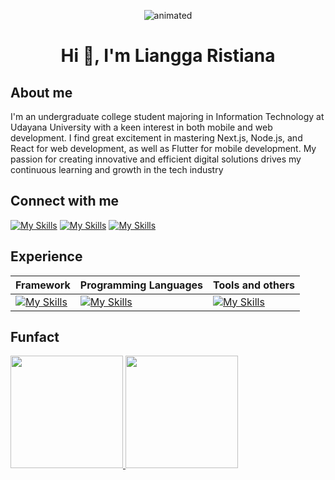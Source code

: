 <p align="center">
  <img src="demo_AdobeExpress.gif" alt="animated" />
</p>

<h1 align="center">Hi 👋, I'm Liangga Ristiana</h1>

## About me
I'm an undergraduate college student majoring in Information Technology at Udayana University with a
keen interest in both mobile and web development. I find great excitement in mastering Next.js, Node.js,
and React for web development, as well as Flutter for mobile development. My passion for creating
innovative and efficient digital solutions drives my continuous learning and growth in the tech industry

## Connect with me
[![My Skills](https://skillicons.dev/icons?i=linkedin&theme=light)](https://www.linkedin.com/in/i-putu-liangga-ristiana-putra-62a25221b/)
[![My Skills](https://skillicons.dev/icons?i=instagram&theme=light)](https://www.instagram.com/lianggaa_/)
[![My Skills](https://skillicons.dev/icons?i=gmail&theme=light)](mailto:lianggaristiana@gmail.com)

## Experience
| Framework | Programming Languages | Tools and others |
| --------- | --------------------- | ---------------- |
| [![My Skills](https://skillicons.dev/icons?i=kotlin,flutter,react,nextjs,expressjs,laravel&perline=3)](https://skillicons.dev) | [![My Skills](https://skillicons.dev/icons?i=c,cpp,java,javascript,php,python,dart,typescript&perline=4)](https://skillicons.dev) |  [![My Skills](https://skillicons.dev/icons?i=mongodb,mysql,postgresql,nodejs,docker,androidstudio,vscode,tensorflow&perline=4)](https://skillicons.dev)


## Funfact
<p align="left">
<a href="https://github.com/LianggaRistiana">
  <img height="180em" src="https://github-readme-stats-eight-theta.vercel.app/api?username=LianggaRistiana&show_icons=true&theme=algolia&include_all_commits=true&count_private=true"/>
  <img height="180em" src="https://github-readme-stats-eight-theta.vercel.app/api/top-langs/?username=LianggaRistiana&layout=compact&layout=compact&theme=algolia"/>
</a>
</p>
